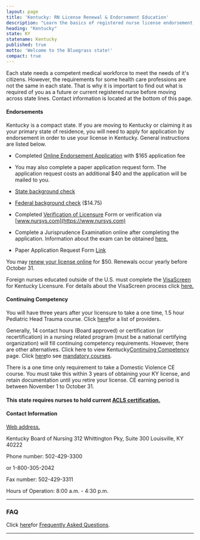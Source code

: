 ```yaml
---
layout: page
title: 'Kentucky: RN License Renewal & Endorsement Education'
description: "Learn the basics of registered nurse license endorsement, renewal, and continuing education in Kentucky. Maintain your nursing license with ease.\r"
heading: "Kentucky"
state: KY
statename: Kentucky
published: true
motto: 'Welcome to the Bluegrass state!'
compact: true
---
```


Each state needs a competent medical workforce to meet the needs of it's
citizens. However, the requirements for some health care professions are
not the same in each state. That is why it is important to find out what
is required of you as a future or current registered nurse before moving
across state lines. Contact information is located at the bottom of this
page.

#### Endorsements

Kentucky is a compact state. If you are moving to Kentucky or claiming
it as your primary state of residence, you will need to apply for
application by endorsement in order to use your license in Kentucky.
General instructions are listed below.

-   Completed [Online Endorsement
    Application](https://ssla.state.ky.us/kbnursing/RNLicensureAPRNApplication.aspx)
    with \$165 application fee

  -   You may also complete a paper application request form. The
        application request costs an additional \$40 and the application
        will be mailed to you.

-   [State background
    check](https://kbn.ky.gov/apply/Pages/courtnet.aspx)

-   [Federal background
    check](https://kbn.ky.gov/apply/Pages/courtnet.aspx) (\$14.75)

-   Completed [Verification of
    Licensure](https://kbn.ky.gov/apply/Documents/appattach2.pdf) Form
    or verification via [www.nursys.com](https://www.nursys.com)

-   Complete a Jurisprudence Examination online after completing the
    application. Information about the exam can be obtained
    [here.](https://kbn.ky.gov/apply/Pages/jpexam.aspx)

-   Paper Application Request Form
    [Link](https://kbn.ky.gov/apply/Documents/paper_req_endorse.pdf)

You may [renew your license
online](https://ssla.state.ky.us/kbnursing/SearchLicense.aspx?TYP=RNCOMPACT)
for \$50. Renewals occur yearly before October 31.

Foreign nurses educated outside of the U.S. must complete the
[VisaScreen](https://www.cgfns.org/services/visascreen/) for Kentucky
Licensure. For details about the VisaScreen process click
[here.](https://kbn.ky.gov/apply/Documents/kbnfacts.pdf)

#### Continuing Competency

You will have three years after your licensure to take a one time, 1.5
hour Pediatric Head Trauma course. Click
[here](https://kbn.ky.gov/FTP/ce_pht.pdf)for a list of providers.

Generally, 14 contact hours (Board approved) or certification (or
recertification) in a nursing related program (must be a national
certifying organization) will fill continuing competency requirements.
However, there are other alternatives. Click here to view
Kentucky[Continuing
Competency](https://kbn.ky.gov/ce/Pages/default.aspx) page. Click
[here](https://kbn.ky.gov/ce/Pages/default.aspx)to see [mandatory
courses](https://kbn.ky.gov/ce/Pages/default.aspx).

There is a one time only requirement to take a Domestic Violence CE
course. You must take this within 3 years of obtaining your KY license,
and retain documentation until you retire your license. CE earning
period is between November 1 to October 31.

#### This state requires nurses to hold current [ACLS certification.](https://www.acls.net/kentucky-acls-pals-bls)

#### Contact Information

[Web address.](https://kbn.ky.gov/Pages/default.aspx)

Kentucky Board of Nursing
312 Whittington Pky, Suite 300
Louisville, KY 40222

Phone number: 502-429-3300

or 1-800-305-2042

Fax number: 502-429-3311

Hours of Operation: 8:00 a.m. - 4:30 p.m.

* * * * *

### FAQ

Click
[here](https://www.llr.sc.gov/POL/Nursing/index.asp?file=faq.htm)for
[Frequently Asked
Questions](https://www.llr.sc.gov/POL/Nursing/index.asp?file=faq.htm).

* * * * *
